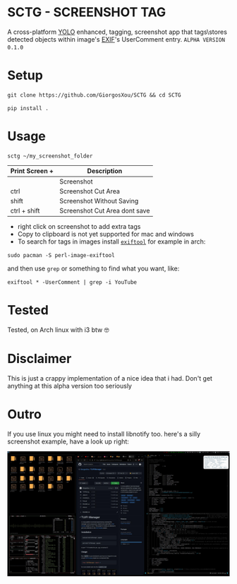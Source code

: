# SCTG - SCREENSHOT TAG 
A cross-platform [YOLO](https://github.com/AlexeyAB/darknet) enhanced, tagging, screenshot app that tags\\stores detected objects within image's [EXIF](https://en.wikipedia.org/wiki/Exif)'s UserComment entry. `ALPHA VERSION 0.1.0`

# Setup
```terminal
git clone https://github.com/GiorgosXou/SCTG && cd SCTG
```
```terminal
pip install .
```


# Usage
```terminal
sctg ~/my_screenshot_folder
```

| Print Screen +   | Description |
|     ----         |    -----    |
|                  | Screenshot |
|    ctrl          | Screenshot Cut Area |
|    shift         | Screenshot Without Saving |
|    ctrl + shift  | Screenshot Cut Area dont save |

* right click on screenshot to add extra tags
* Copy to clipboard is not yet supported for mac and windows
* To search for tags in images install [`exiftool`](https://exiftool.org/) for example in arch:
```terminal
sudo pacman -S perl-image-exiftool
```
and then use `grep` or something to find what you want, like:
```terminal
exiftool * -UserComment | grep -i YouTube
```


# Tested
Tested, on Arch linux with i3 btw 🤓

# Disclaimer
This is just a crappy implementation of a nice idea that i had. Don't get anything at this alpha version too seriously

# Outro
If you use linux you might need to install libnotify too. here's a silly screenshot example, have a look up right:

<img title="a title" alt="Alt text" src="./sctg_2022-12-06 02:58:31.587667.jpg">
